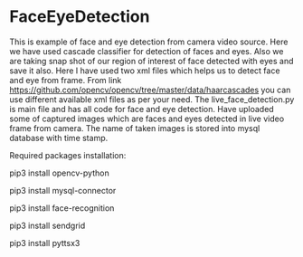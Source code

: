 # FaceEyeDetection
This is example of face and eye detection from camera video source. Here we have used cascade classifier for detection of faces and eyes. Also we are taking snap shot of our region of interest of face detected with eyes and save it also. Here I have used two xml files which helps us to detect face and eye from frame. From link https://github.com/opencv/opencv/tree/master/data/haarcascades you can use different available xml files as per your need. The live_face_detection.py is main file and has all code for face and eye detection. Have uploaded some of captured images which are faces and eyes detected in live video frame from camera. The name of taken images is stored into mysql database with time stamp.

Required packages installation:

pip3 install opencv-python

pip3 install mysql-connector

pip3 install face-recognition

pip3 install sendgrid

pip3 install pyttsx3
